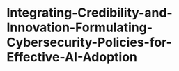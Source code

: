 # Integrating-Credibility-and-Innovation-Formulating-Cybersecurity-Policies-for-Effective-AI-Adoption